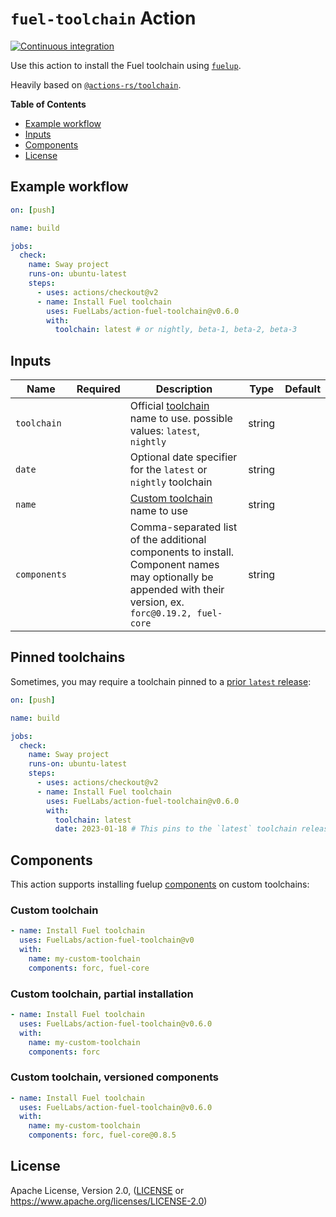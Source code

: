 # `fuel-toolchain` Action

[![Continuous integration](https://github.com/FuelLabs/action-fuel-toolchain/actions/workflows/ci.yml/badge.svg)](https://github.com/FuelLabs/action-fuel-toolchain/actions/workflows/ci.yml)

Use this action to install the Fuel toolchain using [`fuelup`](https://github.com/FuelLabs/fuelup).

Heavily based on [`@actions-rs/toolchain`](https://github.com/actions-rs/toolchain).

**Table of Contents**

- [Example workflow](#example-workflow)
- [Inputs](#inputs)
- [Components](#components)
- [License](#license)

## Example workflow

```yaml
on: [push]

name: build

jobs:
  check:
    name: Sway project
    runs-on: ubuntu-latest
    steps:
      - uses: actions/checkout@v2
      - name: Install Fuel toolchain
        uses: FuelLabs/action-fuel-toolchain@v0.6.0
        with:
          toolchain: latest # or nightly, beta-1, beta-2, beta-3
```

## Inputs

| Name         | Required | Description                                                                                                                                                       | Type   | Default |
| ------------ | :------: | ----------------------------------------------------------------------------------------------------------------------------------------------------------------- | ------ | ------- |
| `toolchain`  |          | Official [toolchain](https://install.fuel.network/master/concepts/toolchains.html#toolchain-specification) name to use. possible values: `latest`, `nightly` | string |         |
| `date`       |          | Optional date specifier for the `latest` or `nightly` toolchain                                                                                                   | string |         |
| `name`       |          | [Custom toolchain](https://install.fuel.network/master/concepts/toolchains.html#custom-toolchains) name to use                                               | string |         |
| `components` |          | Comma-separated list of the additional components to install. Component names may optionally be appended with their version, ex. `forc@0.19.2, fuel-core`         | string |         |

## Pinned toolchains

Sometimes, you may require a toolchain pinned to a [prior `latest` release](https://github.com/FuelLabs/fuelup/blob/4d110974605f70ac2c8b6a550379185750bc2c43/channels/latest/channel-fuel-latest-2023-01-18.toml):

```yaml
on: [push]

name: build

jobs:
  check:
    name: Sway project
    runs-on: ubuntu-latest
    steps:
      - uses: actions/checkout@v2
      - name: Install Fuel toolchain
        uses: FuelLabs/action-fuel-toolchain@v0.6.0
        with:
          toolchain: latest 
          date: 2023-01-18 # This pins to the `latest` toolchain released on 2023-01-18 (YYYY-MM-DD)
```

## Components

This action supports installing fuelup [components](https://install.fuel.network/master/concepts/components.html) on custom toolchains:

### Custom toolchain

```yaml
- name: Install Fuel toolchain
  uses: FuelLabs/action-fuel-toolchain@v0
  with:
    name: my-custom-toolchain
    components: forc, fuel-core
```

### Custom toolchain, partial installation

```yaml
- name: Install Fuel toolchain
  uses: FuelLabs/action-fuel-toolchain@v0.6.0
  with:
    name: my-custom-toolchain
    components: forc
```

### Custom toolchain, versioned components

```yaml
- name: Install Fuel toolchain
  uses: FuelLabs/action-fuel-toolchain@v0.6.0
  with:
    name: my-custom-toolchain
    components: forc, fuel-core@0.8.5
```

## License

Apache License, Version 2.0, ([LICENSE](./LICENSE) or <https://www.apache.org/licenses/LICENSE-2.0>)
